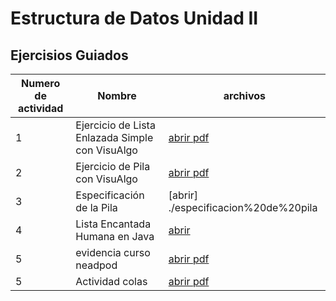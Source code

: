 # Estructura de Datos Unidad II

## Ejercisios Guiados

| Numero de actividad | Nombre | archivos |
|--------|------|--------------------------|
| 1    |Ejercicio de Lista Enlazada Simple con VisuAlgo  | [abrir pdf](./listencantada.pdf) |
| 2   | Ejercicio de Pila con VisuAlgo | [abrir pdf](./pilas.pdf) |
| 3    |Especificación de la Pila| [abrir] ./especificacion%20de%20pila |
| 4    |Lista Encantada Humana en Java| [abrir](./listaencantantada.pdf)|
| 5 | evidencia curso neadpod| [abrir pdf](./nearpod.pdf) |
| 5 | Actividad colas | [abrir pdf](./colasEstructuradedatos.pdf) | [abrir código](./CodigoCola.java) |

